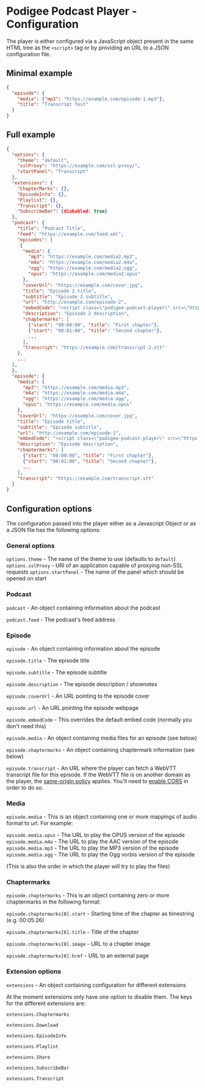 # Podigee Podcast Player - Configuration

The player is either configured via a JavaScript object present in the same HTML tree as the `<script>` tag or by providing an URL to a JSON configuration file.

## Minimal example

```json
{
  "episode": {
    "media": {"mp3": "https://example.com/episode-1.mp3"},
    "title": "Transcript Test"
  }
}
```

## Full example

```json
{
  "options": {
    "theme": "default",
    "sslProxy": "https://example.com/ssl-proxy/",
    "startPanel": "Transcript"
  },
  "extensions": {
    "ChapterMarks": {},
    "EpisodeInfo": {},
    "Playlist": {},
    "Transcript": {},
    "SubscribeBar": {disbabled: true}
  },
  "podcast": {
    "title": "Podcast Title",
    "feed": "https://example.com/feed.xml",
    "episodes": [
     {
      "media": {
        "mp3": "https://example.com/media2.mp3",
        "m4a": "https://example.com/media2.m4a",
        "ogg": "https://example.com/media2.ogg",
        "opus": "https://example.com/media2.opus"
      },
      "coverUrl": "https://example.com/cover.jpg",
      "title": "Episode 2 title",
      "subtitle": "Episode 2 subtitle",
      "url": "http://example.com/episode-2",
      "embedCode": "<script class=\"podigee-podcast-player\" src=\"https://cdn.podigee.com/podcast-player/javascripts/podigee-podcast-player.js\" data-configuration=\"https://example.com/episode-2.json\"><\/script>",
      "description": "Episode 2 description",
      "chaptermarks": [
        {"start": "00:00:00", "title": "First chapter"},
        {"start": "00:01:00", "title": "Second chapter"},
        ...
      ],
      "transcript": "https://example.com/transcript-2.vtt"
    },
    ...
  ],
  },
  "episode": {
    "media": {
      "mp3": "https://example.com/media.mp3",
      "m4a": "https://example.com/media.m4a",
      "ogg": "https://example.com/media.ogg",
      "opus": "https://example.com/media.opus"
    },
    "coverUrl": "https://example.com/cover.jpg",
    "title": "Episode title",
    "subtitle": "Episode subtitle",
    "url": "http://example.com/episode-1",
    "embedCode": "<script class=\"podigee-podcast-player\" src=\"https://cdn.podigee.com/podcast-player/javascripts/podigee-podcast-player.js\" data-configuration=\"https://example.com/episode-1.json\"><\/script>",
    "description": "Episode description",
    "chaptermarks": [
      {"start": "00:00:00", "title": "First chapter"},
      {"start": "00:01:00", "title": "Second chapter"},
      ...
    ],
    "transcript": "https://example.com/transcript.vtt"
  }
}
```

## Configuration options

The configuration passed into the player either as a Javascript Object or as a JSON file has the following options:

### General options

`options.theme` - The name of the theme to use (defaults to `default`)
`options.sslProxy` - URI of an application capable of proxying non-SSL requests
`options.startPanel` - The name of the panel which should be opened on start

### Podcast

`podcast` - An object containing information about the podcast

`podcast.feed` - The podcast's feed address

### Episode

`episode` - An object containing information about the episode

`episode.title` - The episode title

`episode.subtitle` - The episode subtitle

`episode.description` - The episode description / shownotes

`episode.coverUrl` - An URL pointing to the episode cover

`episode.url` - An URL pointing the episode webpage

`episode.embedCode` - This overrides the default embed code (normally you don't need this)

`episode.media` - An object containing media files for an episode (see below)

`episode.chaptermarks` - An object containing chaptermark information (see below)

`episode.transcript` - An URL where the player can fetch a WebVTT transcript file for this episode. If the WebVTT file is on another domain as the player, the [same-origin policy](https://en.wikipedia.org/wiki/Same-origin_policy) applies. You'll need to [enable CORS](http://enable-cors.org/) in order to do so.

### Media

`episode.media` - This is an object containing one or more mappings of audio format to url. For example:

`episode.media.opus` - The URL to play the OPUS version of the episode
`episode.media.m4a` - The URL to play the AAC version of the episode
`episode.media.mp3` - The URL to play the MP3 version of the episode
`episode.media.ogg` - The URL to play the Ogg vorbis version of the episode

(This is also the order in which the player will try to play the files)

### Chaptermarks

`episode.chaptermarks` - This is an object containing zero or more chaptermarks in the following format:

`episode.chaptermarks[0].start` - Starting time of the chapter as timestring (e.g. 00:05:26)

`episode.chaptermarks[0].title` - Title of the chapter

`episode.chaptermarks[0].image` - URL to a chapter image

`episode.chaptermarks[0].href` - URL to an external page

### Extension options

`extensions` - An object containing configuration for different extensions

At the moment extensions only have one option to disable them. The keys for the different extensions are:

`extensions.Chaptermarks`

`extensions.Download`

`extensions.EpisodeInfo`

`extensions.Playlist`

`extensions.Share`

`extensions.SubscribeBar`

`extensions.Transcript`

